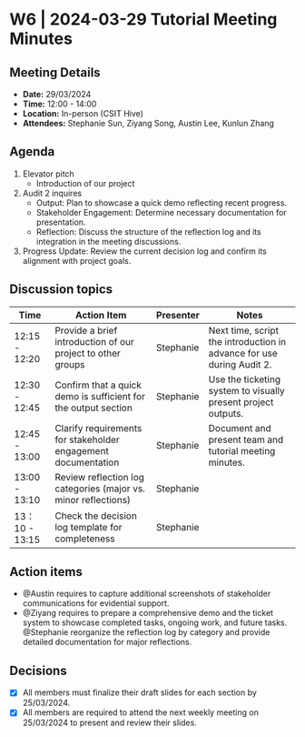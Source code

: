 # W6 | 2024-03-29 Tutorial Meeting Minutes

## Meeting Details
- **Date:** 29/03/2024
- **Time:** 12:00 - 14:00
- **Location:** In-person (CSIT Hive) 
- **Attendees:** Stephanie Sun, Ziyang Song, Austin Lee, Kunlun Zhang 

## Agenda

1. Elevator pitch
   - Introduction of our project 
2. Audit 2 inquires
   - Output: Plan to showcase a quick demo reflecting recent progress.
   - Stakeholder Engagement: Determine necessary documentation for presentation.
   - Reflection: Discuss the structure of the reflection log and its integration in the meeting discussions.
3. Progress Update:
Review the current decision log and confirm its alignment with project goals.


 



## Discussion topics
| Time                | Action Item                                             | Presenter        | Notes      |
|---------------------|---------------------------------------------------------|------------------|------------|
| 12:15 - 12:20         |   Provide a brief introduction of our project to other groups	   |  Stephanie | Next time, script the introduction in advance for use during Audit 2. |
| 12:30 - 12:45         |    Confirm that a quick demo is sufficient for the output section	   |  Stephanie | Use the ticketing system to visually present project outputs.  |
| 12:45 - 13:00          | Clarify requirements for stakeholder engagement documentation	  |  Stephanie  | Document and present team and tutorial meeting minutes.   |
| 13:00 - 13:10          |   Review reflection log categories (major vs. minor reflections)	 |  Stephanie | 
| 13：10 - 13:15          | Check the decision log template for completeness	  	   |  Stephanie |  |




## Action items 
- @Austin requires to capture additional screenshots of stakeholder communications for evidential support.
- @Ziyang requires to prepare a comprehensive demo and the ticket system to showcase completed tasks, ongoing work, and future tasks.
@Stephanie reorganize the reflection log by category and provide detailed documentation for major reflections.




## Decisions 
- [x] All members must finalize their draft slides for each section by 25/03/2024.
- [x] All members are required to attend the next weekly meeting on 25/03/2024 to present and review their slides.
